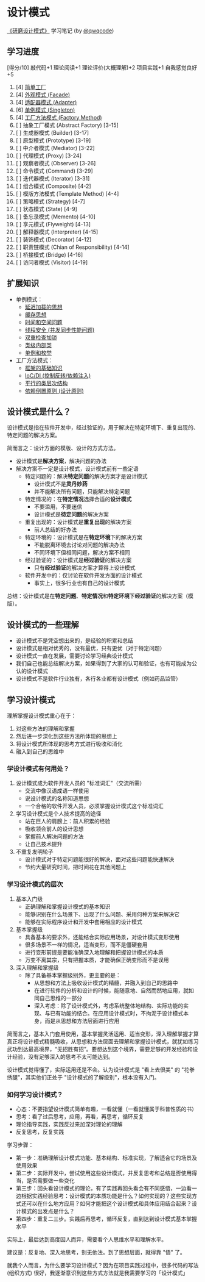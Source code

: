 # 设计模式

[《研磨设计模式》](https://book.douban.com/subject/5343318/) 学习笔记 (by [@qwqcode](https://github.com/qwqcode))

## 学习进度

[得分/10] 敲代码+1 理论阅读+1 理论评价(大概理解)+2 项目实践+1 自我感觉良好+5

1. [4] [简单工厂](./1_简单工厂.md)
2. [4] [外观模式 (Facade)](./2_外观模式.md)
3. [4] [适配器模式 (Adapter)](./3_适配器模式.md)
4. [6] [单例模式 (Singleton)](./4_单例模式.md)
5. [4] [工厂方法模式 (Factory Method)](./5_工厂方法模式.md)
6. [ ] 抽象工厂模式 (Abstract Factory) [3-15]
7. [ ] 生成器模式 (Builder) [3-17]
8. [ ] 原型模式 (Prototype) [3-19]
9. [ ] 中介者模式 (Mediator) [3-22]
10. [ ] 代理模式 (Proxy) [3-24]
11. [ ] 观察者模式 (Observer) [3-26]
12. [ ] 命令模式 (Command) [3-29]
13. [ ] 迭代器模式 (Iterator) [3-31]
14. [ ] 组合模式 (Composite) [4-2]
15. [ ] 模版方法模式 (Template Method) [4-4]
16. [ ] 策略模式 (Strategy) [4-7]
17. [ ] 状态模式 (State) [4-9]
18. [ ] 备忘录模式 (Memento) [4-10]
19. [ ] 享元模式 (Flyweight) [4-13]
20. [ ] 解释器模式 (Interpreter) [4-15]
21. [ ] 装饰模式 (Decorator) [4-12]
22. [ ] 职责链模式 (Chian of Responsibility) [4-14]
23. [ ] 桥接模式 (Bridge) [4-16]
24. [ ] 访问者模式 (Visitor) [4-19]

## 扩展知识

- 单例模式：
  - [延迟加载的思想](./4_单例模式_2.md#延迟加载的思想)
  - [缓存思想](./4_单例模式_2.md#缓存的思想)
  - [时间和空间问题](./4_单例模式_2.md#单例模式的优缺点)
  - [线程安全 (并发同步性能问题)](./4_单例模式_2.md#单例模式的优缺点)
  - [双重检查加锁](./4_单例模式_2.md#单例模式的优缺点)
  - [类级内部类](./4_单例模式_2.md#类级内部类（更好的方法）)
  - [单例和枚举](./4_单例模式_2.md#单例和枚举（最佳方法）)
- 工厂方法模式：
  - [框架的基础知识](./5_工厂方法模式.md#框架的基础知识)
  - [IoC/DI (控制反转/依赖注入)](./5_工厂方法模式_2.md#工厂方法模式与-iocdi)
  - [平行的类层次结构](./5_工厂方法模式_2.md#平行的类层次结构)
  - [依赖倒置原则 (设计原则)](./5_工厂方法模式_2.md#2-对设计原则的实现)

## 设计模式是什么？

设计模式是指在软件开发中，经过验证的，用于解决在特定环境下、重复出现的、特定问题的解决方案。

简而言之：设计方面的模版、设计的方式方法。

- 设计模式是**解决方案**，解决问题的办法
- 解决方案不一定是设计模式，设计模式前有一些定语
    - 特定问题的：解决**特定问题**的解决方案才是设计模式
        - 设计模式不是**灵丹妙药**
        - 并不能解决所有问题，只能解决特定问题
    - 特定情况的：在**特定情况**选择合适的**设计模式**
        - 不要滥用，不要迷信
        - 设计模式是**待定问题**的解决方案
    - 重复出现的：设计模式是**重复出现**的解决方案
        - 前人总结的好办法
    - 特定环境的：设计模式是在**特定环境**下的解决方案
        - 不能脱离环境去讨论对问题的解决办法
        - 不同环境下但相同问题，解决方案不相同
    - 经过验证的：设计模式是**经过验证**的解决方案
        - 只有**经过验证**的解决方案才算得上设计模式
    - 软件开发中的：仅讨论在软件开发方面的设计模式
        - 事实上，很多行业也有自己的设计模式

总结：设计模式是在**特定问题**、**特定情况**和**特定环境**下**经过验证**的解决方案（模版）。

## 设计模式的一些理解

- 设计模式不是凭空想出来的，是经验的积累和总结
- 设计模式是相对优秀的，没有最优，只有更优（对于特定问题）
- 设计模式一直在发展，需要讨论学习经典设计模式
- 我们自己也能总结解决方案，如果得到了大家的认可和验证，也有可能成为公认的设计模式
- 设计模式不是软件行业独有，各行各业都有设计模式（例如药品监管）

## 学习设计模式

理解掌握设计模式重心在于：

1. 对这些方法的理解和掌握
2. 然后进一步深化到这些方法所体现的思想上
3. 将设计模式所体现的思考方式进行吸收和消化
4. 融入到自己的思维中

### 学设计模式有何用处？

1. 设计模式成为软件开发人员的 "标准词汇"（交流所需）
    - 交流中像汉语成语一样使用
    - 说设计模式的名称知道思想
    - 一个合格的软件开发人员，必须掌握设计模式这个标准词汇
2. 学习设计模式是个人技术提高的途径
    - 站在巨人的肩膀上：前人积累的经验
    - 吸收领会前人的设计思想
    - 掌握前人解决问题的方法
    - 让自己技术提升
3. 不重复发明轮子
    - 设计模式对于特定问题能很好的解决，面对这些问题能快速解决
    - 节约大量研究时间，把时间花在其他问题上

### 学习设计模式的层次

1. 基本入门级
    - 正确理解和掌握设计模式的基本知识
    - 能够识别在什么场景下、出现了什么问题、采用何种方案来解决它
    - 能够在实际程序设计和开发中套用相应的设计模式
2. 基本掌握级
    - 具备基本的要求外，还能结合实际应用场景，对设计模式变形使用
    - 很多场景不一样的情况，适当变形，而不是僵硬套用
    - 进行变形前提是要能准确深入地理解和把握设计模式的本质
    - 万变不离其宗，只有把握本质，才能确保正确变形而不是误用
3. 深入理解和掌握级
    - 除了具备基本掌握级别外，更主要的是：
        - 从思想和方法上吸收设计模式的精髓，并融入到自己的思路中
        - 在进行软件的分析和设计的时候，能随意地、自然而然地应用，就如同自己思维的一部分
        - 深入考虑：除了设计模式外，考虑系统整体地结构、实际功能的实现、与已有功能的结合。在应用设计模式时，不拘泥于设计模式本身，而是从思想和方法层面进行应用

简而言之，基本入门套用使用，基本掌握灵活运用、适当变形，深入理解掌握才算真正将设计模式精髓吸收，从思想和方法层面去理解和掌握设计模式，就犹如练习武功到达最高境界，“无招胜有招”。要想达到这个境界，需要足够的开发经验和设计经验，没有足够深入的思考不太可能达到。

设计模式觉得懂了，实际运用还是不会。认为设计模式是 "看上去很美" 的 "花拳绣腿"，其实他们正处于 "设计模式的了解级别"，根本没有入门。

### 如何学习设计模式？

- 心态：不要指望设计模式简单有趣，一看就懂（一看就懂属于科普性质的书）
- 思考：看了过后思考，应用，再看，再思考，循环反复
- 理论指导实践，实践反过来加深对理论的理解
- 反复思考，反复实践

学习步骤：

- 第一步：准确理解设计模式功能、基本结构、标准实现，了解适合它的场景及使用效果
- 第二步：实际开发中，尝试使用这些设计模式，并反复思考和总结是否使用得当，是否需要做一些变化
- 第三步：回头看设计模式的理论，有了实践再回头看会有不同感悟，一边看一边根据实践经验思考：设计模式的本质功能是什么？如何实现的？这些实现方式还可以在什么地方应用？如何才能把这个设计模式和具体应用结合起来？设计模式的出发点是什么？
- 第四步：重复二三步。实践后再思考，循环反复，直到达到设计模式基本掌握水平

实际上，最后达到高度因人而异，需要看个人思维水平和理解水平。

建议是：反复地、深入地思考，别无他法。到了思想层面，就得靠 "悟" 了。

就我个人而言，为什么要学习设计模式？因为在项目实践过程中，很多代码的写法 (组织方式) 很好，我逐渐意识到这些方式方法就是我需要学习的「设计模式」
